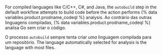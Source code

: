 For compiled languages like C/C++, C#, and Java, the `autobuild` step in the default workflow attempts to build code before the action performs {% data variables.product.prodname_codeql %} analysis. Ao contrário das outras linguagens compiladas, {% data variables.product.prodname_codeql %} analisa Go sem criar o código.

O processo `autobuild` sempre tenta criar _uma_ linguagem compilada para um repositório. The language automatically selected for analysis is the language with most files.


